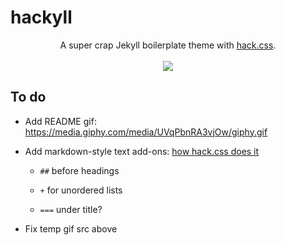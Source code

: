# hackyll

<p align="center">
A super crap Jekyll boilerplate theme with <a href="https://github.com/egoist/hack">hack.css</a>.<br><br>
<img src="https://raw.githubusercontent.com/lukasschwab/lukasschwab.github.io/8815b90c5443488fdb33b70d4c4667b50b3255c9/img/blog.gif">
</p>

## To do

+ Add README gif: https://media.giphy.com/media/UVqPbnRA3vjOw/giphy.gif

+ Add markdown-style text add-ons: [how hack.css does it](https://github.com/egoist/hack/blob/master/src/css/markdown.css)

    + `##` before headings

    + `+` for unordered lists

    + `===` under title?

+ Fix temp gif src above